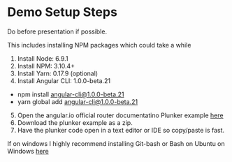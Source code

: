 # Demo Setup Steps 
Do before presentation if possible. 

This includes installing NPM packages which could take a while

1. Install Node:        6.9.1
2. Install NPM:         3.10.4+
3. Install Yarn:        0.17.9 (optional)
4. Install Angular CLI: 1.0.0-beta.21
  - npm install angular-cli@1.0.0-beta.21
  - yarn global add angular-cli@1.0.0-beta.21 
5. Open the angular.io official router documentatino Plunker example [here](https://angular.io/resources/live-examples/router/ts/plnkr.html)
6. Download the plunker example as a zip.
7. Have the plunker code open in a text editor or IDE so copy/paste is fast.


If on windows I highly recommend installing Git-bash or Bash on Ubuntu on Windows [here](https://msdn.microsoft.com/en-us/commandline/wsl/install_guide) 
